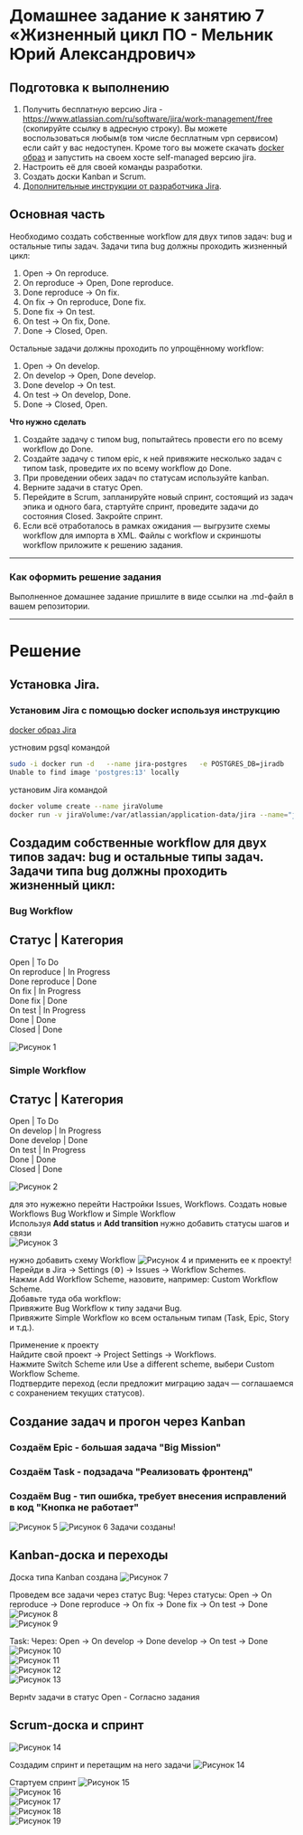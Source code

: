 # Домашнее задание к занятию 7 «Жизненный цикл ПО - Мельник Юрий Александрович»

## Подготовка к выполнению

1. Получить бесплатную версию Jira - https://www.atlassian.com/ru/software/jira/work-management/free (скопируйте ссылку в адресную строку). Вы можете воспользоваться любым(в том числе бесплатным vpn сервисом) если сайт у вас недоступен. Кроме того вы можете скачать [docker образ](https://hub.docker.com/r/atlassian/jira-software/#) и запустить на своем хосте self-managed версию jira.
2. Настроить её для своей команды разработки.
3. Создать доски Kanban и Scrum.
4. [Дополнительные инструкции от разработчика Jira](https://support.atlassian.com/jira-cloud-administration/docs/import-and-export-issue-workflows/).

## Основная часть

Необходимо создать собственные workflow для двух типов задач: bug и остальные типы задач. Задачи типа bug должны проходить жизненный цикл:

1. Open -> On reproduce.
2. On reproduce -> Open, Done reproduce.
3. Done reproduce -> On fix.
4. On fix -> On reproduce, Done fix.
5. Done fix -> On test.
6. On test -> On fix, Done.
7. Done -> Closed, Open.

Остальные задачи должны проходить по упрощённому workflow:

1. Open -> On develop.
2. On develop -> Open, Done develop.
3. Done develop -> On test.
4. On test -> On develop, Done.
5. Done -> Closed, Open.

**Что нужно сделать**

1. Создайте задачу с типом bug, попытайтесь провести его по всему workflow до Done. 
1. Создайте задачу с типом epic, к ней привяжите несколько задач с типом task, проведите их по всему workflow до Done. 
1. При проведении обеих задач по статусам используйте kanban. 
1. Верните задачи в статус Open.
1. Перейдите в Scrum, запланируйте новый спринт, состоящий из задач эпика и одного бага, стартуйте спринт, проведите задачи до состояния Closed. Закройте спринт.
2. Если всё отработалось в рамках ожидания — выгрузите схемы workflow для импорта в XML. Файлы с workflow и скриншоты workflow приложите к решению задания.

---

### Как оформить решение задания

Выполненное домашнее задание пришлите в виде ссылки на .md-файл в вашем репозитории.

---

# Решение

## Установка Jira.
### Установим Jira с помощью docker используя инструкцию 
[docker образ Jira ](https://hub.docker.com/r/atlassian/jira-software/#)

устновим pgsql командой 
```sh
sudo -i docker run -d   --name jira-postgres   -e POSTGRES_DB=jiradb   -e POSTGRES_USER=jirauser   -e POSTGRES_PASSWORD=секретный_пароль   -p 5432:5432   postgres:13
Unable to find image 'postgres:13' locally
```

установим Jira командой 
```sh
docker volume create --name jiraVolume
docker run -v jiraVolume:/var/atlassian/application-data/jira --name="jira" -d -p 8080:8080 atlassian/jira-software
```

## Создадим собственные workflow для двух типов задач: bug и остальные типы задач. Задачи типа bug должны проходить жизненный цикл:

### Bug Workflow 
  
Статус     	| Категория  
-----------------------  
Open	       | To Do  
On reproduce   | In Progress  
Done reproduce | Done  
On fix	       | In Progress  
Done fix       | Done  
On test	       | In Progress  
Done	       | Done  
Closed	       | Done  

![Рисунок 1](https://github.com/ysatii/live_cicle_softwar/blob/main/img/img_1.jpg)  

### Simple Workflow

Статус     	| Категория  
-----------------------  
Open         | To Do  
On develop   | In Progress  
Done develop | Done  
On test	     | In Progress  
Done	     | Done  
Closed       | Done  

![Рисунок 2](https://github.com/ysatii/live_cicle_softwar/blob/main/img/img_2.jpg)  

для это нужежно перейти Настройки Issues, Workflows. Создать новые Workflows    Bug Workflow и Simple Workflow  
Используя **Add status** и **Add transition** нужно добавить статусы шагов и связи  
![Рисунок 3](https://github.com/ysatii/live_cicle_softwar/blob/main/img/img_3.jpg)  

нужно добавить схему  Workflow
![Рисунок 4](https://github.com/ysatii/live_cicle_softwar/blob/main/img/img_4.jpg) и применить ее к проекту!   
Перейди в Jira → Settings (⚙) → Issues → Workflow Schemes.  
Нажми Add Workflow Scheme, назовите, например: Custom Workflow Scheme.  
Добавьте туда оба workflow:  
Привяжите Bug Workflow к типу задачи Bug.  
Привяжите Simple Workflow ко всем остальным типам (Task, Epic, Story и т.д.).  

Применение к проекту   
Найдите свой проект → Project Settings → Workflows.  
Нажмите Switch Scheme или Use a different scheme, выбери Custom Workflow Scheme.  
Подтвердите переход (если предложит миграцию задач — соглашаемся с сохранением текущих статусов).  

## Создание задач и прогон через Kanban
### Создаём Epic - большая задача                                  "Big Mission"
### Создаём Task - подзадача                                       "Реализовать фронтенд"  
### Создаём Bug - тип ошибка, требует внесения исправлений в код   "Кнопка не работает"  
![Рисунок 5](https://github.com/ysatii/live_cicle_softwar/blob/main/img/img_5.jpg)
![Рисунок 6](https://github.com/ysatii/live_cicle_softwar/blob/main/img/img_6.jpg)
Задачи созданы!


## Kanban-доска и переходы
Доска типа Kanban создана 
![Рисунок 7](https://github.com/ysatii/live_cicle_softwar/blob/main/img/img_7.jpg)


Проведем все задачи через статус
Bug:
Через статусы: Open → On reproduce → Done reproduce → On fix → Done fix → On test → Done  
![Рисунок 8](https://github.com/ysatii/live_cicle_softwar/blob/main/img/img_8.jpg)  
![Рисунок 9](https://github.com/ysatii/live_cicle_softwar/blob/main/img/img_9.jpg) 

Task:
Через: Open → On develop → Done develop → On test → Done  
![Рисунок 10](https://github.com/ysatii/live_cicle_softwar/blob/main/img/img_10.jpg)  
![Рисунок 11](https://github.com/ysatii/live_cicle_softwar/blob/main/img/img_11.jpg)  
![Рисунок 12](https://github.com/ysatii/live_cicle_softwar/blob/main/img/img_12.jpg)  
![Рисунок 13](https://github.com/ysatii/live_cicle_softwar/blob/main/img/img_13.jpg)  

Вернtv задачи в статус Open - Согласно задания

## Scrum-доска и спринт
![Рисунок 14](https://github.com/ysatii/live_cicle_softwar/blob/main/img/img_14.jpg)  

Создадим спринт и перетащим на него задачи
![Рисунок 14](https://github.com/ysatii/live_cicle_softwar/blob/main/img/img_14.jpg)  

Стартуем спринт
![Рисунок 15](https://github.com/ysatii/live_cicle_softwar/blob/main/img/img_15.jpg)  
![Рисунок 16](https://github.com/ysatii/live_cicle_softwar/blob/main/img/img_16.jpg)  
![Рисунок 17](https://github.com/ysatii/live_cicle_softwar/blob/main/img/img_17.jpg)  
![Рисунок 18](https://github.com/ysatii/live_cicle_softwar/blob/main/img/img_18.jpg)  
![Рисунок 19](https://github.com/ysatii/live_cicle_softwar/blob/main/img/img_19.jpg)  
